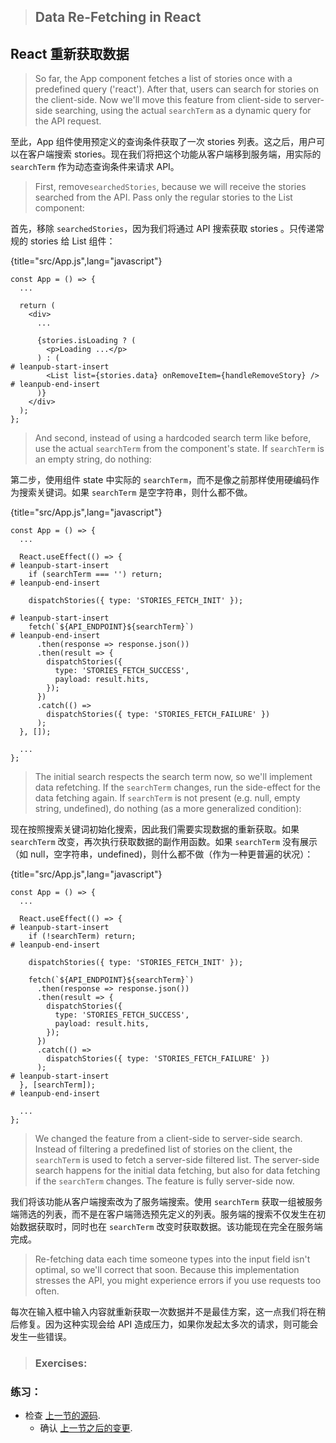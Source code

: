 > ## Data Re-Fetching in React

## React 重新获取数据

> So far, the App component fetches a list of stories once with a predefined query ('react'). After that, users can search for stories on the client-side. Now we'll move this feature from client-side to server-side searching, using the actual `searchTerm` as a dynamic query for the API request.

至此，App 组件使用预定义的查询条件获取了一次 stories 列表。这之后，用户可以在客户端搜索 stories。现在我们将把这个功能从客户端移到服务端，用实际的 `searchTerm` 作为动态查询条件来请求 API。

> First, remove`searchedStories`, because we will receive the stories searched from the API. Pass only the regular stories to the List component:

首先，移除 `searchedStories`，因为我们将通过 API 搜索获取 stories 。只传递常规的 stories 给 List 组件：

{title="src/App.js",lang="javascript"}
~~~~~~~
const App = () => {
  ...

  return (
    <div>
      ...

      {stories.isLoading ? (
        <p>Loading ...</p>
      ) : (
# leanpub-start-insert
        <List list={stories.data} onRemoveItem={handleRemoveStory} />
# leanpub-end-insert
      )}
    </div>
  );
};
~~~~~~~

> And second, instead of using a hardcoded search term like before, use the actual `searchTerm` from the component's state. If `searchTerm` is an empty string, do nothing:

第二步，使用组件 state 中实际的 `searchTerm`，而不是像之前那样使用硬编码作为搜索关键词。如果 `searchTerm` 是空字符串，则什么都不做。


{title="src/App.js",lang="javascript"}
~~~~~~~
const App = () => {
  ...

  React.useEffect(() => {
# leanpub-start-insert
    if (searchTerm === '') return;
# leanpub-end-insert

    dispatchStories({ type: 'STORIES_FETCH_INIT' });

# leanpub-start-insert
    fetch(`${API_ENDPOINT}${searchTerm}`)
# leanpub-end-insert
      .then(response => response.json())
      .then(result => {
        dispatchStories({
          type: 'STORIES_FETCH_SUCCESS',
          payload: result.hits,
        });
      })
      .catch(() =>
        dispatchStories({ type: 'STORIES_FETCH_FAILURE' })
      );
  }, []);

  ...
};
~~~~~~~

> The initial search respects the search term now, so we'll implement data refetching. If the `searchTerm` changes, run the side-effect for the data fetching again. If `searchTerm` is not present (e.g. null, empty string, undefined), do nothing (as a more generalized condition):

现在按照搜索关键词初始化搜索，因此我们需要实现数据的重新获取。如果 `searchTerm` 改变，再次执行获取数据的副作用函数。如果 `searchTerm` 没有展示（如 null，空字符串，undefined)，则什么都不做（作为一种更普遍的状况）：


{title="src/App.js",lang="javascript"}
~~~~~~~
const App = () => {
  ...

  React.useEffect(() => {
# leanpub-start-insert
    if (!searchTerm) return;
# leanpub-end-insert

    dispatchStories({ type: 'STORIES_FETCH_INIT' });

    fetch(`${API_ENDPOINT}${searchTerm}`)
      .then(response => response.json())
      .then(result => {
        dispatchStories({
          type: 'STORIES_FETCH_SUCCESS',
          payload: result.hits,
        });
      })
      .catch(() =>
        dispatchStories({ type: 'STORIES_FETCH_FAILURE' })
      );
# leanpub-start-insert
  }, [searchTerm]);
# leanpub-end-insert

  ...
};
~~~~~~~

> We changed the feature from a client-side to server-side search. Instead of filtering a predefined list of stories on the client, the `searchTerm` is used to fetch a server-side filtered list. The server-side search happens for the initial data fetching, but also for data fetching if the `searchTerm` changes. The feature is fully server-side now.

我们将该功能从客户端搜索改为了服务端搜索。使用 `searchTerm` 获取一组被服务端筛选的列表，而不是在客户端筛选预先定义的列表。服务端的搜索不仅发生在初始数据获取时，同时也在 `searchTerm` 改变时获取数据。该功能现在完全在服务端完成。


> Re-fetching data each time someone types into the input field isn't optimal, so we'll correct that soon. Because this implementation stresses the API, you might experience errors if you use requests too often.

每次在输入框中输入内容就重新获取一次数据并不是最佳方案，这一点我们将在稍后修复。因为这种实现会给 API 造成压力，如果你发起太多次的请求，则可能会发生一些错误。
                
                
> ### Exercises:                

### 练习：

* 检查 [上一节的源码](https://codesandbox.io/s/github/the-road-to-learn-react/hacker-stories/tree/hs/Data-Re-Fetching-in-React).
  * 确认 [上一节之后的变更](https://github.com/the-road-to-learn-react/hacker-stories/compare/hs/Data-Fetching-with-React...hs/Data-Re-Fetching-in-React?expand=1).
